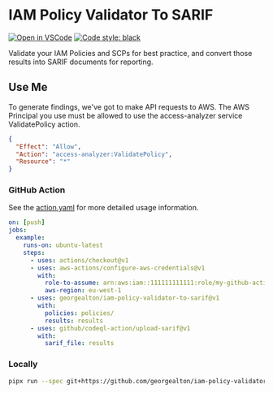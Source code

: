 # IAM Policy Validator To SARIF

[![Open in VSCode](https://open.vscode.dev/badges/open-in-vscode.svg)](https://open.vscode.dev/georgealton/iam-policy-validator-to-sarif)
[![Code style: black](https://img.shields.io/badge/code%20style-black-000000.svg)](https://github.com/psf/black)

Validate your IAM Policies and SCPs for best practice, and convert those results into SARIF documents for reporting.

## Use Me

To generate findings, we've got to make API requests to AWS. The AWS Principal you use must be allowed to use the access-analyzer service ValidatePolicy action.

```json
{
  "Effect": "Allow",
  "Action": "access-analyzer:ValidatePolicy",
  "Resource": "*"
}
```

### GitHub Action

See the [action.yaml](action.yaml) for more detailed usage information.

```yaml
on: [push]
jobs:
  example:
    runs-on: ubuntu-latest
    steps:
      - uses: actions/checkout@v1
      - uses: aws-actions/configure-aws-credentials@v1
        with:
          role-to-assume: arn:aws:iam::111111111111:role/my-github-actions-role-test
          aws-region: eu-west-1
      - uses: georgealton/iam-policy-validator-to-sarif@v1
        with:
          policies: policies/
          results: results
      - uses: github/codeql-action/upload-sarif@v1
        with:
          sarif_file: results
```

### Locally

```sh
pipx run --spec git+https://github.com/georgealton/iam-policy-validator-to-sarif.git@v0.0.1 iam-policy-validate-to-sarif policies
```

